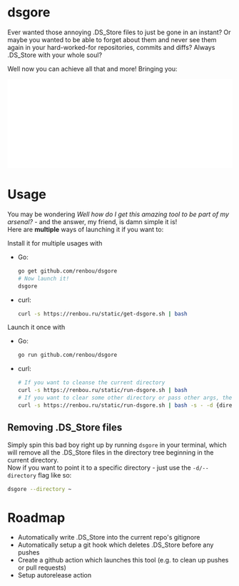 # dsgore
Ever wanted those annoying .DS_Store files to just be gone in an instant? Or maybe you wanted to be able to forget about them and never see them again in your hard-worked-for repositories, commits and diffs? Always .DS_Store with your whole soul?

Well now you can achieve all that and more! Bringing you:  

<img src="design.svg" width="800" height="200">

# Usage
You may be wondering *Well how do I get this amazing tool to be part of my arsenal?* - and the answer, my friend, is damn simple it is!  
Here are **multiple** ways of launching it if you want to:

Install it for multiple usages with
  - Go:
    ```bash
    go get github.com/renbou/dsgore
    # Now launch it!
    dsgore
    ```
  - curl:
    ```bash
    curl -s https://renbou.ru/static/get-dsgore.sh | bash
    ```

Launch it once with
  - Go:
    ```bash
    go run github.com/renbou/dsgore
    ```
  - curl:
    ```bash
    # If you want to cleanse the current directory
    curl -s https://renbou.ru/static/run-dsgore.sh | bash
    # If you want to clear some other directory or pass other args, then run it like this
    curl -s https://renbou.ru/static/run-dsgore.sh | bash -s - -d {directory}
    ```

## Removing .DS_Store files
Simply spin this bad boy right up by running `dsgore` in your terminal, which will remove all the .DS_Store files in the directory tree beginning in the current directory.  
Now if you want to point it to a specific directory - just use the `-d/--directory` flag like so:
```bash
dsgore --directory ~
```

# Roadmap
- Automatically write .DS_Store into the current repo's gitignore
- Automatically setup a git hook which deletes .DS_Store before any pushes
- Create a github action which launches this tool (e.g. to clean up pushes or pull requests)
- Setup autorelease action

